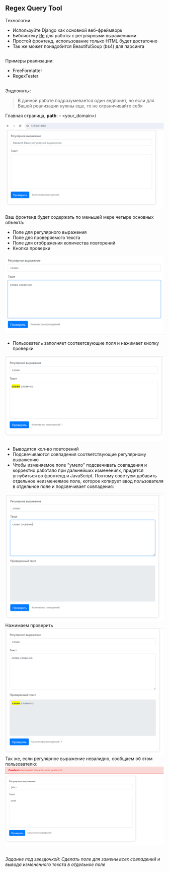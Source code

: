 ## Regex Query Tool

Технологии

- Используйте Django как основной веб-фреймворк
- Библиотеку [Re](https://w3schools.com/python/python_regex.asp) для работы с регулярными выражениями
- Простой фронтенд, использование только HTML будет достаточно
- Так же может понадобится BeautifulSoup (bs4) для парсинга

##

Примеры реализации:
- FreeFormatter
- RegexTester

##

Эндпоинты:

> В данной работе подразумевается один эндпоинт, но если для Вашей реализации нужны еще, то не ограничивайте себя 

Главная страница, **path**:  - <your_domain>/

![img.png](readme_images/img.png)

Ваш фронтенд будет содержать по меньшей мере четыре основных объекта:
- Поле для регулярного выражения
- Поле для проверяемого текста
- Поле для отображения количества повторений
- Кнопка проверки

![img.png](readme_images/input.png)

- Пользователь заполняет соответсвующие поля и нажимает кнопку проверки

![img_2.png](readme_images/img_1.png)

- Выводится кол-во повторений
- Подсвечиваются совпадения соответствующие регулярному выражению
- Чтобы изменяемое поле "умело" подсвечивать cовпадения и корректно работало при дальнейших изменениях,
придется углубиться во фронтенд и JavaScript. Поэтому советуем добавить отдельное неизменеямое поле, которое копирует ввод пользователя в отдельное поле и подсвечивает совпадения:

![img_2.png](readme_images/img_2.png)
Нажимаем проверить
![img_2.png](readme_images/img_3.png)
Так же, если регулярное выражение невалидно, сообщаем об этом пользователю:
![img_2.png](readme_images/img_4.png)

##

*Задание под звездочкой:
Сделать поле для замены всех совпадений и вывода измененного текста в отдельное поле*

